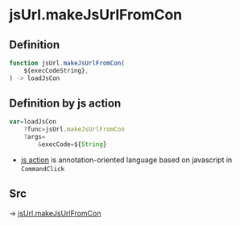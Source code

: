 # jsUrl.makeJsUrlFromCon

## Definition

```js.js
function jsUrl.makeJsUrlFromCon(
	${execCodeString},
) -> loadJsCon
```


## Definition by js action

```js.js
var=loadJsCon
	?func=jsUrl.makeJsUrlFromCon
	?args=
		&execCode=${String}
```

- [js action](#) is annotation-oriented language based on javascript in `CommandClick`



## Src

-> [jsUrl.makeJsUrlFromCon](https://github.com/puutaro/CommandClick/blob/master/app/src/main/java/com/puutaro/commandclick/fragment_lib/terminal_fragment/js_interface/JsUrl.kt#L89)


